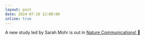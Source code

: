 ```yaml
---
layout: post
date: 2024-07-10 12:00:00
inline: true
---
```


A new study led by Sarah Mohr is out in <a href="https://www.nature.com/articles/s41467-024-49996-2"> Nature Communications! </a> :tada:

